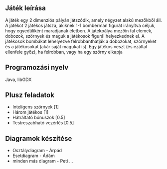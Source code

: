 ## Játék leírása

A játék egy 2 dimenziós pályán játszódik, amely négyzet alakú mezőkből áll. A játékot 2 játékos játsza,
akiknek 1-1 bomberman figurát irányítva céljuk, hogy egyedüliként maradjanak életben. A játékpálya
mezőin fal elemek, dobozok, szörnyek és maguk a játékosok figurái helyezkednek el. A játékosok
bombákat lehelyezve felrobbanthatják a dobozokat, szörnyeket és a játékosokat (akár saját magukat
is). Egy játékos veszt (és ezáltal ellenfele győz), ha felrobban, vagy ha egy szörny elkapja

## Programozási nyelv

Java, libGDX

## Plusz feladatok

- Inteligens szörnyek [1]
- Három játékos [1]
- Hátráltató bónuszok [0.5]
- Testreszabható vezérlés [0.5]

## Diagramok készítése

- Osztálydiagram - Árpád
- Esetdiagram - Ádám
- minden más diagram - Peti
...
